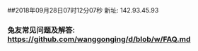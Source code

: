 ##2018年09月28日07时12分07秒 新址: 142.93.45.93
### 兔友常见问题及解答: https://github.com/wanggonging/d/blob/w/FAQ.md
